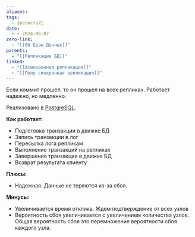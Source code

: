 ```yaml
---
aliases: 
tags:
  - зрелость/🌱
date:
  - - 2024-06-07
zero-link:
  - "[[00 Базы Данных]]"
parents:
  - "[[Репликация БД]]"
linked:
  - "[[Асинхронная репликация]]"
  - "[[Полу-синхронная репликация]]"
---
```

Если коммит прошел, то он прошел на всех репликах. Работает надежно, но медленно.

Реализовано в [PostgreSQL](00%20PostgreSQL.md).

**Как работает**:
- Подготовка транзакции в движке БД
- Запись транзакции в лог
- Пересылка лога репликам
- Выполнение транзакций на репликах
- Завершение транзакции в движке БД
- Возврат результата клиенту

**Плюсы:**
- Надежная. Данные не теряются из-за сбоя.

**Минусы:**
- Увеличивается время отклика. Ждем подтверждение от всех узлов
- Вероятность сбоя увеличивается с увеличением количества узлов. Общая вероятность сбоя это перемножение вероятности сбоя каждого узла.